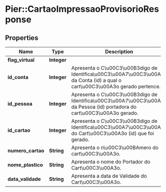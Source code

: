 # Pier::CartaoImpressaoProvisorioResponse

## Properties
Name | Type | Description | Notes
------------ | ------------- | ------------- | -------------
**flag_virtual** | **Integer** |  | [optional] 
**id_conta** | **Integer** | Apresenta o C\u00C3\u00B3digo de Identifica\u00C3\u00A7\u00C3\u00A3o da Conta (id) a qual o cart\u00C3\u00A3o gerado pertence. | [optional] 
**id_pessoa** | **Integer** | Apresenta o C\u00C3\u00B3digo de Identifica\u00C3\u00A7\u00C3\u00A3o da Pessoa (id) portadora do cart\u00C3\u00A3o gerado. | [optional] 
**id_cartao** | **Integer** | Apresenta o C\u00C3\u00B3digo de Identifica\u00C3\u00A7\u00C3\u00A3o do Cart\u00C3\u00A3o (id) que foi gerado. | [optional] 
**numero_cartao** | **String** | Apresenta o n\u00C3\u00BAmero do cart\u00C3\u00A3o. | [optional] 
**nome_plastico** | **String** | Apresenta o nome do Portador do Cart\u00C3\u00A3o. | [optional] 
**data_validade** | **String** | Apresenta a data de Validade do Cart\u00C3\u00A3o. | [optional] 


